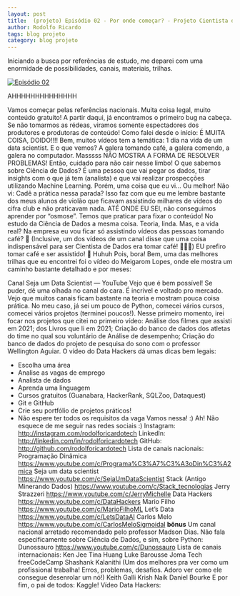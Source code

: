 ```yaml
---
layout: post
title:  (projeto) Episódio 02 - Por onde começar? - Projeto Cientista de Dados em 2022
author: Rodolfo Ricardo
tags: blog projeto
category: blog projeto
---
```


Iniciando a busca por referências de estudo, me deparei com uma enormidade de possibilidades, canais, materiais, trilhas.

[![Episódio 02](https://img.youtube.com/vi/fTZ7luDi-c4/0.jpg)](https://www.youtube.com/watch?v=fTZ7luDi-c4)

AHHHHHHHHHHHHHH



Vamos começar pelas referências nacionais. Muita coisa legal, muito conteúdo gratuito!
A partir daqui, já encontramos o primeiro bug na cabeça. Se não tomarmos as rédeas, viramos somente espectadores dos produtores e produtoras de conteúdo!
Como falei desde o início: É MUITA COISA, DOIDO!!!!
Bem, muitos vídeos tem a temática: 1 dia na vida de um data scientist. E o que vemos? A galera tomando café, a galera comendo, a galera no computador. Masssss NÃO MOSTRA A FORMA DE RESOLVER PROBLEMAS! Então, cuidado para não cair nesse limbo!
O que sabemos sobre Ciência de Dados? É uma pessoa que vai pegar os dados, tirar insights com o que já tem (analista) e que vai realizar prospecções utilizando Machine Learning.
Porém, uma coisa que eu vi... Ou melhor! Não vi: Cadê a prática nessa parada?
Isso faz com que eu me lembre bastante dos meus alunos de violão que ficavam assistindo milhares de vídeos do cifra club e não praticavam nada. ATÉ ONDE EU SEI, não conseguimos aprender por “osmose”. Temos que praticar para fixar o conteúdo! No estudo da Ciência de Dados a mesma coisa. Teoria, linda. Mas, e a vida real? Na empresa eu vou ficar só assistindo vídeos das pessoas tomando café? 😬
(Inclusive, um dos vídeos de um canal disse que uma coisa indispensável para ser Cientista de Dados era tomar café! 🤷🏽‍♂️)
EU prefiro tomar café e ser assistido! 👀 Huhuh
Pois, bora!
Bem, uma das melhores trilhas que eu encontrei foi o vídeo do Meigarom Lopes, onde ele mostra um caminho bastante detalhado e por meses:

Canal Seja um Data Scientist — YouTube
Vejo que é bem possível! Se puder, dê uma olhada no canal do cara. É incrível e voltado pro mercado. Vejo que muitos canais ficam bastante na teoria e mostram pouca coisa prática.
No meu caso, já sei um pouco de Python, comecei vários cursos, comecei vários projetos (terminei poucos!).
Nesse primeiro momento, irei focar nos projetos que citei no primeiro vídeo:
Análise dos filmes que assisti em 2021;
dos Livros que li em 2021;
Criação do banco de dados dos atletas do time no qual sou voluntário de Análise de desempenho;
Criação do banco de dados do projeto de pesquisa do sono com o professor Wellington Aguiar.
O vídeo do Data Hackers dá umas dicas bem legais:
- Escolha uma área
- Analise as vagas de emprego
- Analista de dados
- Aprenda uma linguagem
- Cursos gratuitos (Guanabara, HackerRank, SQLZoo, Dataquest)
- Git e GitHub
- Crie seu portfólio de projetos práticos!
- Não espere ter todos os requisitos da vaga
Vamos nessa! :)
Ah! Não esquece de me seguir nas redes sociais :)
Instagram: http://instagram.com/rodolforicardotech
LinkedIn: http://linkedin.com/in/rodolforicardotech
GitHub: http://github.com/rodolforicardotech
Lista de canais nacionais:
Programação Dinâmica https://www.youtube.com/c/Programa%C3%A7%C3%A3oDin%C3%A2mica
Seja um data scientist https://www.youtube.com/c/SejaUmDataScientist
Stack (Antigo Minerando Dados) https://www.youtube.com/c/Stack_tecnologias
Jerry Strazzeri https://www.youtube.com/c/JerryMichelle
Data Hackers https://www.youtube.com/c/DataHackers
Mario Filho https://www.youtube.com/c/MarioFilhoML
Let’s Data https://www.youtube.com/c/LetsDataAI
Carlos Melo https://www.youtube.com/c/CarlosMeloSigmoidal
**bônus**
Um canal nacional arretado recomendado pelo professor Madson Dias. Não fala especificamente sobre Ciência de Dados, e sim, sobre Python: Dunossauro https://www.youtube.com/c/Dunossauro
Lista de canais internacionais:
Ken Jee
Tina Huang
Luke Barousse
Joma Tech
freeCodeCamp
Shashank Kalanithi (Um dos melhores pra ver como um profissional trabalha! Erros, problemas, desafios. Adoro ver como ele consegue desenrolar um nó!)
Keith Galli
Krish Naik
Daniel Bourke
E por fim, o pai de todos: Kaggle!
Vídeo Data Hackers:

